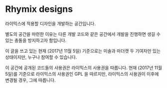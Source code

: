 # Rhymix designs

라이믹스에 적용할 디자인을 개발하는 공간입니다.

별도의 공간을 마련한 이유는 다른 개발 코드와 같은 공간에서 개발을 진행하면 생길 수 있는 충돌을 방지하고자 함입니다.

이 글을 쓰고 있는 현재 (2017년 11월 5일) 기준으로는 미솔과 마더캣 두 기여자만 있는 상태이지만, 누구나 참여할 수 있습니다.

이 공간에 공개된 코드들의 사용권은 라이믹스의 사용권을 따릅니다. 현재 (2017년 11월 5일)를 기준으로 라이믹스의 사용권인 GPL 을 따르지만, 라이믹스의 사용권이 이후에 변경될 경우, 그에 따릅니다.
